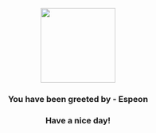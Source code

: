 <p align="center">
            <img src="https://raw.githubusercontent.com/PokeAPI/sprites/master/sprites/pokemon/196.png" width="150" height="150">
          </p>
          <h3 align="center">You have been greeted by - <b>Espeon</b></h3>
          <h3 align="center">Have a nice day!</h3>
        